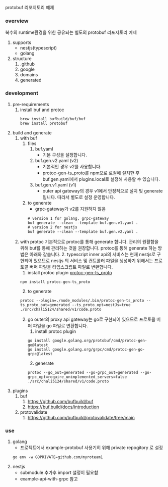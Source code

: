 protobuf 리포지토리 예제

### overview
복수의 runtime환경을 위한 공유되는 별도의 protobuf 리포지토리 예제
1. supports
   - nestjs(typescript)
   - golang
2. structure
   1. .github
   2. google
   3. domains
   4. generated

### development
1. pre-requirements
   1. install buf and protoc
      ```
      brew install bufbuild/buf/buf
      brew install protobuf
      ```
2. build and generate
   1. with buf
      1. files
         1. buf.yaml
            - 기본 구성을 설정합니다.
         2. buf.gen.v2.yaml (v2)
            - 기본적인 경우 v2를 사용합니다.
            - protoc-gen-ts_proto를 npm으로 로컬에 설치한 후 buf.gen.yaml에서 plugins.local로 설정해 사용할 수 있습니다.
         3. buf.gen.v1.yaml (v1)
            - outer api gateway의 경우 v1에서 안정적으로 설치 및 generate됩니다. 따라서 별도로 설정 운영합니다.
      2. to generate
         - grpc-gateway가 v2를 지원하지 않음
         ```
         # version 1 for golang, grpc-gateway
         buf generate --clean --template buf.gen.v1.yaml .
         # version 2 for nestjs
         buf generate --clean --template buf.gen.v2.yaml .
         ```
   2. with protoc
      기본적으로 protoc를 통해 generate 합니다. 관리의 원활함을 위해 buf를 통해 관리하는 것을 권장합니다. protoc를 통해 generate 하는 방법은 아래와 같습니다. 2. typescript
      inner api의 서비스는 현재 nestjs로 구현되어 있으므로 nestjs 의 서비스 및 컨트롤러 파일을 생성하기 위해서는 프로토콜 버퍼 파일을 타입스크립트 파일로 변환합니다.
      1. install protoc plugin [protoc-gen-ts_proto](https://github.com/stephenh/ts-proto)
      ```
      npm install protoc-gen-ts_proto
      ```
      2. to generate
      ```
      protoc --plugin=./node_modules/.bin/protoc-gen-ts_proto --ts_proto_out=generated --ts_proto_opt=nestJs=true ./src/chali5124/shared/v1/code.proto
      ```
      2. go
         outer의 proxy api gateway는 go로 구현되어 있으므로 프로토콜 버퍼 파일을 go 파일로 변환합니다.
         1. install protoc plugin
         ```
         go install google.golang.org/protobuf/cmd/protoc-gen-go@latest
         go install google.golang.org/grpc/cmd/protoc-gen-go-grpc@latest
         ```
         2. generate
         ```
         protoc --go_out=generated --go-grpc_out=generated --go-grpc_opt=require_unimplemented_servers=false ./src/chali5124/shared/v1/code.proto
         ```
3. plugins
   1. buf
      1. https://github.com/bufbuild/buf
      2. https://buf.build/docs/introduction
   2. protovalidate
      1. https://github.com/bufbuild/protovalidate/tree/main

### use
   1. golang
      - 프로젝트에서 example-protobuf 사용기히 위해 private repogitory 로 설정
      ```
      go env -w GOPRIVATE=github.com/myroteam1
      ```
   2. nestjs
      - submodule 추가후 import 설정이 필요함
      - example-api-with-grpc 참고
